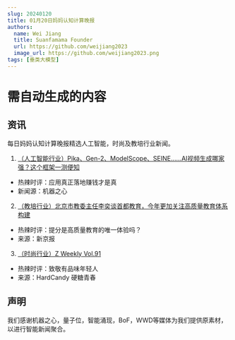 ```yaml
---
slug: 20240120
title: 01月20日妈妈认知计算晚报
authors:
  name: Wei Jiang
  title: Suanfamama Founder
  url: https://github.com/weijiang2023
  image_url: https://github.com/weijiang2023.png
tags: [垂类大模型]
---
```


# 需自动生成的内容
## 资讯
每日妈妈认知计算晚报精选人工智能，时尚及教培行业新闻。

1. [（人工智能行业）Pika、Gen-2、ModelScope、SEINE……AI视频生成哪家强？这个框架一测便知](https://mp.weixin.qq.com/s/NIxVfsZqAgp99XxQ3kpBPA)
* 热辣时评：应用真正落地赚钱才是真
* 新闻源：机器之心

2. [（教培行业）北京市教委主任李奕谈首都教育，今年更加关注高质量教育体系构建](https://new.qq.com/rain/a/20240121A01G2U00)
* 热辣时评：提分是高质量教育的唯一体验吗？
* 来源：新京报

3. [（时尚行业）Z Weekly Vol.91](https://mp.weixin.qq.com/s/F_W8mJkzdHO-Lb1ocqt2ZQ)
* 热辣时评：致敬有品味年轻人
* 来源：HardCandy 硬糖青春

## 声明

我们感谢机器之心，量子位，智能涌现，BoF，WWD等媒体为我们提供原素材，以进行智能新闻聚合。